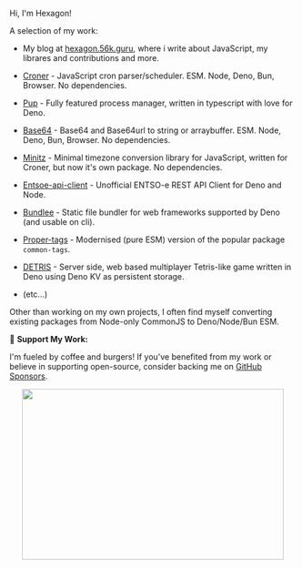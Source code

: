 Hi, I'm Hexagon! 

A selection of my work:

- My blog at [hexagon.56k.guru](https://hexagon.56k.guru), where i write about JavaScript, my librares and contributions and more.

- [Croner](https://github.com/hexagon/croner) - JavaScript cron parser/scheduler. ESM. Node, Deno, Bun, Browser. No dependencies. 
- [Pup](https://github.com/hexagon/pup) - Fully featured process manager, written in typescript with love for Deno.
- [Base64](https://github.com/hexagon/base64) - Base64 and Base64url to string or arraybuffer. ESM. Node, Deno, Bun, Browser. No dependencies.
- [Minitz](https://github.com/hexagon/minitz) - Minimal timezone conversion library for JavaScript, written for Croner, but now it's own package. No dependencies.
- [Entsoe-api-client](https://github.com/hexagon/entsoe-api-client) - Unofficial ENTSO-e REST API Client for Deno and Node.
- [Bundlee](https://github.com/hexagon/bundlee) - Static file bundler for web frameworks supported by Deno (and usable on cli).
- [Proper-tags](https://github.com/Hexagon/proper-tags) - Modernised (pure ESM) version of the popular package `common-tags`.
- [DETRIS](https://github.com/Hexagon/detris) - Server side, web based multiplayer Tetris-like game written in Deno using Deno KV as persistent storage.
- (etc...)

Other than working on my own projects, I often find myself converting existing packages from Node-only CommonJS to Deno/Node/Bun ESM.

🍔 **Support My Work:**

I'm fueled by coffee and burgers! If you've benefited from my work or believe in supporting open-source, consider backing me on [GitHub Sponsors](https://github.com/sponsors/Hexagon).

<p align="center">
  <img width="460" height="300" src="https://github-readme-stats.vercel.app/api?username=Hexagon&show_icons=true&theme=noctis_minimus">
</p>
